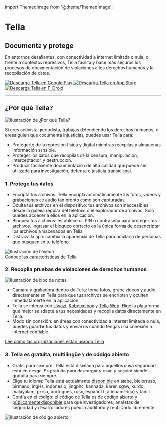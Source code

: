 import ThemedImage from '@theme/ThemedImage';

<div id="intro">
    <div className="intro-column" id="intro-column1">
        <h1>Tella</h1>
        <h2>Documenta y protege</h2>
        <p>En entornos desafiantes, con conectividad a internet limitada o nula, o frente a contextos represivos, Tella facilita y hace más seguros los procesos de documentación de violaciones a los derechos humanos y la recopilación de datos.</p>
        <div className="download">
            <a href="https://play.google.com/store/apps/details?id=org.hzontal.tella" target="_blank">
                <img className="badge" src="img/google-play-badge.png" alt="Descarga Tella en Google Play"/>
            </a>
            <a href="https://apps.apple.com/us/app/tella-document-protect/id1598152580" target="_blank">
                <img className="badge" src="img/app-store-badge.svg" id="apple-store-badge" alt="Descarga Tella en App Store"/>
            </a>
            <a href="https://f-droid.org/packages/org.hzontal.tellaFOSS">
                <img className="badge" src="https://fdroid.gitlab.io/artwork/badge/get-it-on.png" alt="Descarga Tella en F-Droid" />
            </a>
        </div>
    </div>
    <div className="intro-column" id="intro-column2">
        <ThemedImage
            alt="Captura de pantalla de la aplicación Tella en Android. Mostrando conexiones a Tella Web Uwazi y la estructura de carpetas que muestra que dentro de Tella los usuarios pueden grabar y guardar imágenes, videos y audios de forma segura y encriptada."
            className="screen"
            sources={{
                light: 'img/home-black.svg',
                dark: 'img/home-white.svg',
              }}/>
    </div>
</div>

<hr></hr>

<div className="section">
    <h2>¿Por qué Tella?</h2>
    <div className="columns">
        <div className="column" id="section-column1">
            <img className="home-illustrations" src="img/why-tella.png" alt="Ilustración de ¿Por qué Tella?" />
        </div>
        <div className="column" id="section-column2">
            <p>Si eres activista, periodista, trabajas defendiendo los derechos humanos, o eresalguien que documenta injusticias, puedes usar Tella para:</p>
            <ul>
                <li><span className="emphasis">Protegerte</span> de la represión física y digital mientras recopilas y almacenas información sensible.</li>
                <li><span className="emphasis">Proteger los datos que recopilas</span> de la censura, manipulación, interceptación y destrucción.</li>
                <li><span className="emphasis">Producir fácilmente documentación de alta calidad</span> que puede ser utilizada para investigación, defensa o justicia transicional.</li>
            </ul>
        </div>
    </div>
</div>

<div className="section">
    <h3>1. Protege tus datos</h3>
    <div className="columns">
        <div className="column" id="section-column1">
            <ul>
                <li><span className="emphasis">Encripta tus archivos:</span> Tella encripta automáticamente tus fotos, videos y grabaciones de audio tan pronto como son capturadas.</li>
                <li><span className="emphasis">Oculta tus archivos en el dispositivo:</span> tus archivos son inaccesibles desde la galería regular del teléfono o el explorador de archivos. Solo puedes acceder a ellos en la aplicación.</li>
                <li><span className="emphasis">Bloquea tus archivos:</span> establece un PIN o contraseña para proteger tus archivos. Ingresar el bloqueo correcto es la única forma de desencriptar los archivos almacenados en Tella.</li>
                <li><span className="emphasis">Disfraza la app:</span> cambia la apariencia de Tella para ocultarla de personas que busquen en tu teléfono.</li>
            </ul>
        </div>
        <div className="column" id="section-column2">
            <img className="home-illustrations" src="img/vault.png" alt="Ilustración de bóveda" />
        </div>
    </div>
    <a type="button" href="features" className="clean-btn center button button--primary"> Conoce las características de Tella </a>  
</div>

<div className="section">
    <h3>2. Recopila pruebas de violaciones de derechos humanos</h3>
    <div className="columns">
        <div className="column" id="section-column1">
            <img className="home-illustrations" src="img/data.png" alt="Ilustración de bloc de notas"/>
        </div>
        <div className="column" id="section-column2">
            <ul>
                <li><span className="emphasis">Cámara y grabadora dentro de Tella:</span> toma fotos, graba videos y audio directamente en Tella para que tus archivos se encripten y oculten inmediatamente en la aplicación.</li>
                <li><span className="emphasis">Tella se integra</span> con <a href="for-organizations#uwazi">Uwazi</a>, <a href="for-organizations#open-data-kit-odk">Kobotoolbox</a> y <a href="for-organizations#tella-web">Tella Web</a>. Elige la plataforma que mejor se adapte a tus necesidades y recopila datos directamente en Tella.</li>
                <li><span className="emphasis">Modo sin conexión:</span> en áreas con conectividad a internet limitada o nula, puedes guardar tus datos y enviarlos cuando tengas una conexión a internet confiable.</li>
            </ul>
        </div>
    </div> 
    <a type="button" href="user-stories" className="clean-btn center button button--primary"> Lee cómo las organizaciones están usando Tella </a>    
</div>

<div className="section">
    <h3>3. Tella es gratuita, multilingüe y de código abierto</h3>
    <div className="columns">
        <div className="column" id="section-column1">
            <ul>
                <li><span className="emphasis">Gratis para siempre:</span> Tella está diseñada para aquellos cuya seguridad está en riesgo. Es gratuita para descargar y usar, y seguirá siendo gratuita para siempre.</li>
                <li><span className="emphasis">Elige tu idioma:</span> Tella está actualmente <a href="faq#what-languages-is-tella-available-in">disponible</a> en árabe, bielorruso, birmano, inglés, indonesio, jingpho, kannada, karen sgaw, kurdo, malayalam, persa, portugués, ruso, español (Latinoamérica) y tamil.</li>
                <li><span className="emphasis">Confía en el código:</span> el código de Tella es de código abierto y <a href="open-source">públicamente disponible</a> para que investigadores, analistas de seguridad y desarrolladores puedan auditarlo y reutilizarlo libremente.</li>
            </ul>
        </div>
        <div className="column" id="section-column2">
            <img className="home-illustrations" src="img/open-source.png" alt="Ilustración de código abierto" />
        </div>
    </div>
</div>